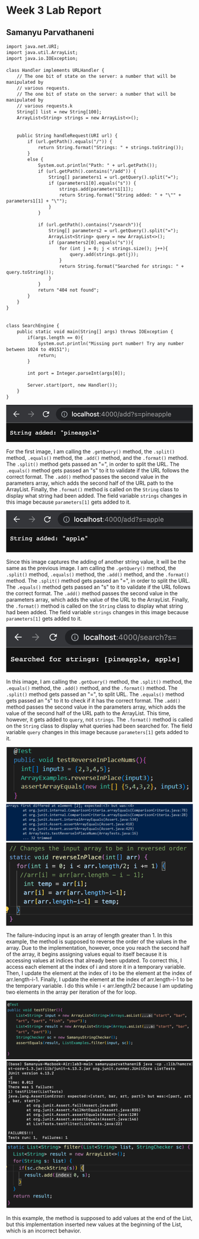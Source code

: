 # Week 3 Lab Report

## Samanyu Parvathaneni

```
import java.net.URI;
import java.util.ArrayList;
import java.io.IOException;

class Handler implements URLHandler {
    // The one bit of state on the server: a number that will be manipulated by
    // various requests.
    // The one bit of state on the server: a number that will be manipulated by
    // various requests.k
    String[] list = new String[100];
    ArrayList<String> strings = new ArrayList<>();


    public String handleRequest(URI url) {
        if (url.getPath().equals("/")) {
            return String.format("Strings: " + strings.toString());
        } 
        else {
            System.out.println("Path: " + url.getPath());
            if (url.getPath().contains("/add")) {
                String[] parameters1 = url.getQuery().split("=");
                if (parameters1[0].equals("s")) {
                    strings.add(parameters1[1]);
                    return String.format("String added: " + "\"" + parameters1[1] + "\"");
                }
            }

            if (url.getPath().contains("/search")){
                String[] parameters2 = url.getQuery().split("=");
                ArrayList<String> query = new ArrayList<>();
                if (parameters2[0].equals("s")){
                    for (int j = 0; j < strings.size(); j++){
                        query.add(strings.get(j));
                    }
                    return String.format("Searched for strings: " + query.toString());
                }
            }
            return "404 not found";
        }
    }
}


class SearchEngine {
    public static void main(String[] args) throws IOException {
        if(args.length == 0){
            System.out.println("Missing port number! Try any number between 1024 to 49151");
            return;
        }

        int port = Integer.parseInt(args[0]);

        Server.start(port, new Handler());
    }
}
```
![image](./Add1.png)


For the first image, I am calling the `.getQuery()` method, the `.split()` method, `.equals()` method, the `.add()` method, and the `.format()` method. The `.split()` method gets passed an "=", in order to split the URL. The `.equals()` method gets passed an "s" to it to validate if the URL follows the correct format. The `.add()` method passes the second value in the parameters array, which adds the second half of the URL path to the ArrayList. Finally, the `.format()` method is called on the `String` class to display what string had been added. The field variable `strings` changes in this image because `parameters[1]` gets added to it.

![image](./Add2.png)


Since this image captures the adding of another string value, it will be the same as the previous image. I am calling the `.getQuery()` method, the `.split()` method, `.equals()` method, the `.add()` method, and the `.format()` method. The `.split()` method gets passed an "=", in order to split the URL. The `.equals()` method gets passed an "s" to it to validate if the URL follows the correct format. The `.add()` method passes the second value in the parameters array, which adds the value of the URL to the ArrayList. Finally, the `.format()` method is called on the `String` class to display what string had been added. The field variable `strings` changes in this image because `parameters[1]` gets added to it.

![image](./Search.png)


In this image, I am calling the `.getQuery()` method, the `.split()` method, the `.equals()` method, the `.add()` method, and the `.format()` method. The `.split()` method gets passed an "=", to split URL. The `.equals()` method gets passed an "s" to it to check if it has the correct format. The `.add()` method passes the second value in the parameters array, which adds the value of the second half of the URL path to the ArrayList. This time, however, it gets added to `query`, not `strings`. The `.format()` method is called on the `String` class to display what queries had been searched for. The field variable `query` changes in this image because `parameters[1]` gets added to it.

![image](./inputFailure1.png)
![image](./symptom1.png)
![image](./bug1.png)


The failure-inducing input is an array of length greater than 1. In this example, the method is supposed to reverse the order of the values in the array. Due to the implementation, however, once you reach the second half of the array, it begins assigning values equal to itself because it is accessing values at indices that already been updated. To correct this, I access each element at the index of i and store it in a temporary variable. Then, I update the element at the index of i to be the element at the index of arr.length-i-1. Finally, I update the element at the index of arr.length-i-1 to be the temporary variable. I do this while i < arr.length/2 because I am updating two elements in the array per iteration of the for loop. 

![image](./inputFailure2.png)
![image](./symptom2.png)
![image](./bug2.png)


In this example, the method is supposed to add values at the end of the List, but this implementation inserted new values at the beginning of the List, which is an incorrect behavior.
